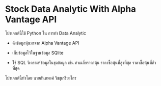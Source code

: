 # Stock Data Analytic With Alpha Vantage API

โปรเจกต์นี้ใช้ Python ใน การทำ Data Analytic

- ดีงข้อมูลหุ้นมาจาก Alpha Vantage API

- เก็บข้อมูลไว้ในฐานข้อมูล SQlite

- ใช้ SQL วิเคราะห์ข้อมูลในชุดข้อมูล เช่น ค่าเฉลี่ยราคาหุ้น ราคาซื้อหุ้นที่สูงที่สุด ราคาซื้อหุ้นที่ต่ำที่สุด

โปรเจกต์นี้ทำโดย นายกันตพงศ์ วิชชุเกรียงไกร

